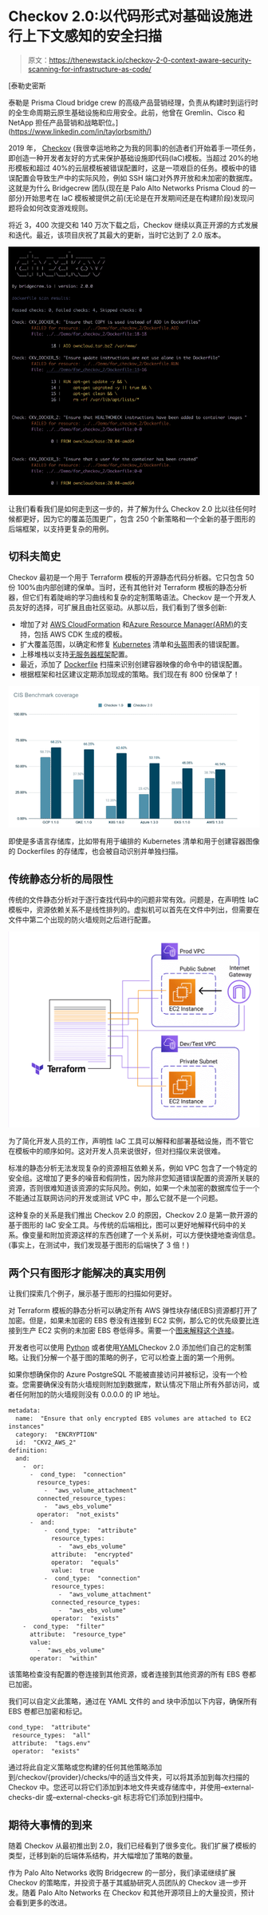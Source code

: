 # Checkov 2.0:以代码形式对基础设施进行上下文感知的安全扫描

> 原文：<https://thenewstack.io/checkov-2-0-context-aware-security-scanning-for-infrastructure-as-code/>

[](https://www.linkedin.com/in/taylorbsmith/)

 [泰勒史密斯

泰勒是 Prisma Cloud bridge crew 的高级产品营销经理，负责从构建时到运行时的全生命周期云原生基础设施和应用安全。此前，他曾在 Gremlin、Cisco 和 NetApp 担任产品营销和战略职位。](https://www.linkedin.com/in/taylorbsmith/) [](https://www.linkedin.com/in/taylorbsmith/)

2019 年， [Checkov](https://github.com/bridgecrewio/checkov) (我很幸运地称之为我的同事)的创造者们开始着手一项任务，即创造一种开发者友好的方式来保护基础设施即代码(IaC)模板。当超过 20%的地形模板和超过 40%的云层模板被错误配置时，这是一项艰巨的任务。模板中的错误配置会导致生产中的实际风险，例如 SSH 端口对外界开放和未加密的数据库。这就是为什么 Bridgecrew 团队(现在是 Palo Alto Networks Prisma Cloud 的一部分)开始思考在 IaC 模板被提供之前(无论是在开发期间还是在构建阶段)发现问题将会如何改变游戏规则。

将近 3，400 次提交和 140 万次下载之后，Checkov 继续以真正开源的方式发展和迭代。最近，该项目庆祝了其最大的更新，当时它达到了 2.0 版本。

![](img/f2695522072ed43a6f791e6e97f259d7.png)

让我们看看我们是如何走到这一步的，并了解为什么 Checkov 2.0 比以往任何时候都更好，因为它的覆盖范围更广，包含 250 个新策略和一个全新的基于图形的后端框架，以支持更复杂的用例。

## 切科夫简史

Checkov 最初是一个用于 Terraform 模板的开源静态代码分析器。它只包含 50 份 100%由内部创建的保单。当时，还有其他针对 Terraform 模板的静态分析器，但它们有着陡峭的学习曲线和复杂的定制策略语法。Checkov 是一个开发人员友好的选择，可扩展且由社区驱动。从那以后，我们看到了很多创新:

*   增加了对 [AWS CloudFormation](https://bridgecrew.io/blog/announcing-cloudformation-support-in-checkov/) 和[Azure Resource Manager(ARM)](https://bridgecrew.io/blog/scanning-azure-resource-manager-arm-templates-with-bridgecrew/)的支持，包括 AWS CDK 生成的模板。
*   扩大覆盖范围，以确定和修复 [Kubernetes](https://bridgecrew.io/blog/kubernetes-static-code-analysis-with-checkov/) 清单和[头盔](https://bridgecrew.io/blog/scan-helm-charts-for-kubernetes-misconfigurations-with-checkov/)图表的错误配置。
*   上移堆栈以支持[无服务器框架](https://www.checkov.io/5.Policy%20Index/serverless.html)配置。
*   最近，添加了 [Dockerfile](https://www.checkov.io/5.Policy%20Index/dockerfile.html) 扫描来识别创建容器映像的命令中的错误配置。
*   根据框架和社区建议定期添加现成的策略。我们现在有 800 份保单了！

![](img/f94a6a89f04e3d148871f0b16f196828.png)

即使是多语言存储库，比如带有用于编排的 Kubernetes 清单和用于创建容器图像的 Dockerfiles 的存储库，也会被自动识别并单独扫描。

## 传统静态分析的局限性

传统的文件静态分析对于逐行查找代码中的问题非常有效。问题是，在声明性 IaC 模板中，资源依赖关系不是线性排列的。虚拟机可以首先在文件中列出，但需要在文件中第二个出现的防火墙规则之后进行配置。

![](img/45d756f29dcf86cf691ba2fa6db0f4e0.png)

为了简化开发人员的工作，声明性 IaC 工具可以解释和部署基础设施，而不管它在模板中的顺序如何。这对开发人员来说很好，但对扫描仪来说很难。

标准的静态分析无法发现复杂的资源相互依赖关系，例如 VPC 包含了一个特定的安全组。这增加了更多的噪音和假阴性，因为除非您知道错误配置的资源所关联的资源，否则很难知道该资源的实际风险。例如，如果一个未加密的数据库位于一个不能通过互联网访问的开发或测试 VPC 中，那么它就不是一个问题。

这种复杂的关系是我们推出 Checkov 2.0 的原因，Checkov 2.0 是第一款开源的基于图形的 IaC 安全工具。与传统的后端相比，图可以更好地解释代码中的关系。像变量和附加资源这样的东西创建了一个关系树，可以方便快捷地查询信息。(事实上，在测试中，我们发现基于图形的后端快了 3 倍！)

## 两个只有图形才能解决的真实用例

让我们探索几个例子，展示基于图形的扫描如何更好。

对 Terraform 模板的静态分析可以确定所有 AWS 弹性块存储(EBS)资源都打开了加密。但是，如果未加密的 EBS 卷没有连接到 EC2 实例，那么它的优先级要比连接到生产 EC2 实例的未加密 EBS 卷低得多。需要一个[图来解释这个连接](https://github.com/bridgecrewio/checkov/blob/master/checkov/terraform/checks/graph_checks/aws/EncryptedEBSVolumeOnlyConnectedToEC2s.yaml)。

开发者也可以使用 [Python](https://bridgecrew.io/blog/creating-and-sharing-custom-policies-as-code-with-checkov/) 或者使用[YAML](https://docs.bridgecrew.io/docs/yaml-format-for-custom-policies)Checkov 2.0 添加他们自己的定制策略。让我们分解一个基于图的策略的例子，它可以检查上面的第一个用例。

如果你想确保你的 Azure PostgreSQL 不能被直接访问并被标记，没有一个检查。您需要确保没有防火墙规则附加到数据库，默认情况下阻止所有外部访问，或者任何附加的防火墙规则没有 0.0.0.0 的 IP 地址。

```
metadata:
  name:  "Ensure that only encrypted EBS volumes are attached to EC2 instances"
  category:  "ENCRYPTION"
  id:  "CKV2_AWS_2"
definition:
  and:
    -  or:
      -  cond_type:  "connection"
        resource_types:
          -  "aws_volume_attachment"
        connected_resource_types:
          -  "aws_ebs_volume"
        operator:  "not_exists"
      -  and:
          -  cond_type:  "attribute"
            resource_types:
              -  "aws_ebs_volume"
            attribute:  "encrypted"
            operator:  "equals"
            value:  true
          -  cond_type:  "connection"
            resource_types:
              -  "aws_volume_attachment"
            connected_resource_types:
              -  "aws_ebs_volume"
            operator:  "exists"
    -  cond_type:  "filter"
      attribute:  "resource_type"
      value:
        -  "aws_ebs_volume"
      operator:  "within"

```

该策略检查没有配置的卷连接到其他资源，或者连接到其他资源的所有 EBS 卷都已加密。

我们可以自定义此策略，通过在 YAML 文件的 and 块中添加以下内容，确保所有 EBS 卷都已加密和标记。

```
cond_type:  "attribute"
 resource_types:  "all"
 attribute:  "tags.env"
 operator:  "exists"

```

通过将此自定义策略或您构建的任何其他策略添加到/checkov/{provider}/checks/中的适当文件夹，可以将其添加到每次扫描的 Checkov 中。您还可以将它们添加到本地文件夹或存储库中，并使用–external-checks-dir 或–external-checks-git 标志将它们添加到扫描中。

## 期待大事情的到来

随着 Checkov 从最初推出到 2.0，我们已经看到了很多变化。我们扩展了模板的类型，迁移到新的后端体系结构，并大幅增加了策略的数量。

作为 Palo Alto Networks 收购 Bridgecrew 的一部分，我们承诺继续扩展 Checkov 的策略库，并投资于基于其威胁研究人员团队的 Checkov 进一步开发。随着 Palo Alto Networks 在 Checkov 和其他开源项目上的大量投资，预计会看到更多的改进。

<svg xmlns:xlink="http://www.w3.org/1999/xlink" viewBox="0 0 68 31" version="1.1"><title>Group</title> <desc>Created with Sketch.</desc></svg>